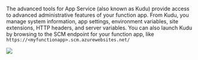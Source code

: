 The advanced tools for App Service (also known as Kudu) provide access to advanced administrative features of your function app. From Kudu, you manage system information, app settings, environment variables, site extensions, HTTP headers, and server variables. You can also launch Kudu by browsing to the SCM endpoint for your function app, like `https://<myfunctionapp>.scm.azurewebsites.net/`

![](https://github.com/fenago/katacoda-scenarios/raw/master/azure-functions/azure-functions-manage/steps/8/kudu.JPG)